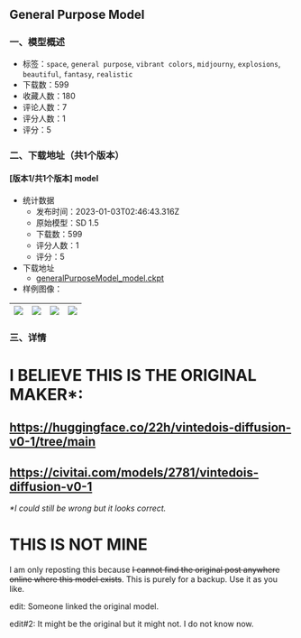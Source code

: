 ## General Purpose Model
### 一、模型概述

- 标签：`space`, `general purpose`, `vibrant colors`, `midjourny`, `explosions`, `beautiful`, `fantasy`, `realistic`
- 下载数：599
- 收藏人数：180
- 评论人数：7
- 评分人数：1
- 评分：5

### 二、下载地址（共1个版本）

#### [版本1/共1个版本] model

- 统计数据
  - 发布时间：2023-01-03T02:46:43.316Z
  - 原始模型：SD 1.5
  - 下载数：599
  - 评分人数：1
  - 评分：5
- 下载地址
  - [generalPurposeModel_model.ckpt](https://civitai.com/api/download/models/4171)
- 样例图像：

| <img src="https://image.civitai.com/xG1nkqKTMzGDvpLrqFT7WA/ea0d5284-2c08-40e6-b608-98ba55fc6900/width=450/26971.jpeg" /> | <img src="https://image.civitai.com/xG1nkqKTMzGDvpLrqFT7WA/98dfa9ca-3832-49eb-8344-c58591cb1500/width=450/26976.jpeg" /> | <img src="https://image.civitai.com/xG1nkqKTMzGDvpLrqFT7WA/13db4856-2e93-4797-5976-1fd9a755c900/width=450/26975.jpeg" /> | <img src="https://image.civitai.com/xG1nkqKTMzGDvpLrqFT7WA/16e4250e-89a1-4b06-750a-7dfcae269000/width=450/26974.jpeg" /> |
| ---- | ---- | ---- | ---- |


### 三、详情
<h1><strong>I BELIEVE THIS IS THE ORIGINAL MAKER*:</strong> </h1><h2><a target="_blank" rel="ugc" href="https://huggingface.co/22h/vintedois-diffusion-v0-1/tree/main">https://huggingface.co/22h/vintedois-diffusion-v0-1/tree/main</a></h2><h2><a target="_blank" rel="ugc" href="https://civitai.com/models/2781/vintedois-diffusion-v0-1">https://civitai.com/models/2781/vintedois-diffusion-v0-1</a></h2><p><em>*I could still be wrong but it looks correct.</em></p><h1>THIS IS NOT MINE</h1><p>I am only reposting this because <s>I cannot find the original post anywhere online where this model exists</s>. This is purely for a backup. Use it as you like.</p><p></p><p>edit: Someone linked the original model.</p><p>edit#2: It might be the original but it might not. I do not know now.</p>
